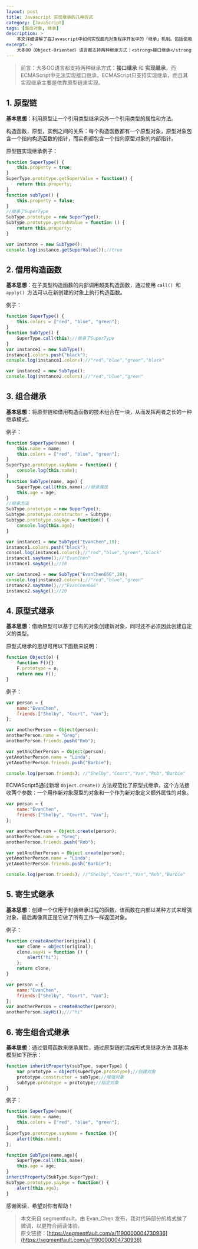 ```yaml
---
layout: post
title: Javascript 实现继承的几种方式
category: [JavaScript]
tags: [面向对象, 继承]
description: >
    本文详细讲解了在Javascript中如何实现面向对象程序开发中的「继承」机制。包括使用原型链、构造函数、组合、寄生等实现继承的方式。
excerpt: >
    大多OO（Object-Oriented）语言都支持两种继承方式：<strong>接口继承</strong> 和 <strong>实现继承</strong>，而 ECMAScript 中无法实现接口继承，ECMAScript 只支持实现继承，而且其实现继承主要是依靠原型链来实现。本文介绍了6种在Javascript里面实现继承的方式，分别是：原型链、借用构造函数、组合继承、原型式继承、寄生式继承和寄生组合式继承。希望对你理解「面向对象Javascript程序设计」有帮助。
---
```


> 前言：大多OO语言都支持两种继承方式：**接口继承** 和 **实现继承**，而ECMAScript中无法实现接口继承，ECMAScript只支持实现继承，而且其实现继承主要是依靠原型链来实现。

## 1. 原型链

**基本思想**：利用原型让一个引用类型继承另外一个引用类型的属性和方法。

构造函数，原型，实例之间的关系：每个构造函数都有一个原型对象，原型对象包含一个指向构造函数的指针，而实例都包含一个指向原型对象的内部指针。

原型链实现继承例子：

```javascript
function SuperType() {
    this.property = true;
}
SuperType.prototype.getSuperValue = function() {
    return this.property;
}
function subType() {
    this.property = false;
}
//继承了SuperType
SubType.prototype = new SuperType();
SubType.prototype.getSubValue = function () {
    return this.property;
}

var instance = new SubType();
console.log(instance.getSuperValue());//true
```

## 2. 借用构造函数

**基本思想**：在子类型构造函数的内部调用超类构造函数，通过使用 `call() `和 `apply() `方法可以在新创建的对象上执行构造函数。

例子：

```javascript
function SuperType() {
    this.colors = ["red", "blue", "green"];
}
function SubType() {
    SuperType.call(this);//继承了SuperType
}
var instance1 = new SubType();
instance1.colors.push("black");
console.log(instance1.colors);//"red","blue","green","black"

var instance2 = new SubType();
console.log(instance2.colors);//"red","blue","green"
```

## 3. 组合继承

**基本思想**：将原型链和借用构造函数的技术组合在一块，从而发挥两者之长的一种继承模式。

例子：

```javascript
function SuperType(name) {
    this.name = name;
    this.colors = ["red", "blue", "green"];
}
SuperType.prototype.sayName = function() {
    console.log(this.name);
}
function SubType(name, age) {
    SuperType.call(this,name);//继承属性
    this.age = age;
}
//继承方法
SubType.prototype = new SuperType();
Subtype.prototype.constructor = Subtype;
Subtype.prototype.sayAge = function() {
    console.log(this.age);
}

var instance1 = new SubType("EvanChen",18);
instance1.colors.push("black");
consol.log(instance1.colors);//"red","blue","green","black"
instance1.sayName();//"EvanChen"
instance1.sayAge();//18

var instance2 = new SubType("EvanChen666",20);
console.log(instance2.colors);//"red","blue","green"
instance2.sayName();//"EvanChen666"
instance2.sayAge();//20
```

## 4. 原型式继承

**基本思想**：借助原型可以基于已有的对象创建新对象，同时还不必须因此创建自定义的类型。

原型式继承的思想可用以下函数来说明：

```javascript
function Object(o) {
    function F(){}
    F.prototype = o;
    return new F();
}
```

例子：

```javascript
var person = {
    name:"EvanChen",
    friends:["Shelby", "Court", "Van"];
};

var anotherPerson = Object(person);
anotherPerson.name = "Greg";
anotherPerson.friends.push("Rob");

var yetAnotherPerson = Object(person);
yetAnotherPerson.name = "Linda";
yetAnotherPerson.friends.push("Barbie");

console.log(person.friends); //"Shelby","Court","Van","Rob","Barbie"
```

ECMAScript5通过新增 `Object.create()` 方法规范化了原型式继承，这个方法接收两个参数：一个用作新对象原型的对象和一个作为新对象定义额外属性的对象。

```javascript
var person = {
    name:"EvanChen",
    friends:["Shelby", "Court", "Van"];
};

var anotherPerson = Object.create(person);
anotherPerson.name = "Greg";
anotherPerson.friends.push("Rob");

var yetAnotherPerson = Object.create(person);
yetAnotherPerson.name = "Linda";
yetAnotherPerson.friends.push("Barbie");

console.log(person.friends); //"Shelby","Court","Van","Rob","Barbie"
```

## 5. 寄生式继承

**基本思想**：创建一个仅用于封装继承过程的函数，该函数在内部以某种方式来增强对象，最后再像真正是它做了所有工作一样返回对象。

例子：

```javascript
function createAnother(original) {
    var clone = object(original);
    clone.sayHi = function () {
        alert("hi");
    };
    return clone;
}

var person = {
    name:"EvanChen",
    friends:["Shelby", "Court", "Van"];
};
var anotherPerson = createAnother(person);
anotherPerson.sayHi();///"hi"
```

## 6. 寄生组合式继承

**基本思想**：通过借用函数来继承属性，通过原型链的混成形式来继承方法
其基本模型如下所示：

```javascript
function inheritProperty(subType, superType) {
    var prototype = object(superType.prototype);//创建对象
    prototype.constructor = subType;//增强对象
    subType.prototype = prototype;//指定对象
}
```

例子：

```javascript
function SuperType(name){
    this.name = name;
    this.colors = ["red", "blue", "green"];
}
SuperType.prototype.sayName = function (){
    alert(this.name);
};

function SubType(name,age){
    SuperType.call(this,name);
    this.age = age;
}
inheritProperty(SubType,SuperType);
SubType.prototype.sayAge = function() {
    alert(this.age);
}
```

感谢阅读，希望对你有帮助！

> 本文来自 segmentfault，由 Evan_Chen 发布，我对代码部分的格式做了微调，以更符合阅读体验。<br>原文链接：[https://segmentfault.com/a/1190000004730936](https://segmentfault.com/a/1190000004730936)